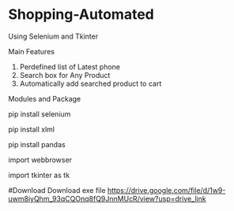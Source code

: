 # Shopping-Automated
Using Selenium and Tkinter

Main Features
1. Perdefined list of Latest phone
2. Search box for Any Product
3. Automatically add searched product to cart
   

Modules and Package

   pip install selenium
   
   pip install xlml
   
   pip install pandas
   
   import webbrowser
   
   import tkinter as tk


#Download
Download exe file https://drive.google.com/file/d/1w9-uwm8iyQhm_93qCQOnq8fQ9JnnMUcR/view?usp=drive_link



